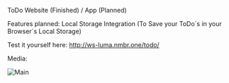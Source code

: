 ToDo Website (Finished) / App (Planned)

Features planned:
Local Storage Integration (To Save your ToDo´s in your Browser´s Local Storage)

Test it yourself here: http://ws-luma.nmbr.one/todo/

Media:


![Main](url "[Title](http://ws-luma.nmbr.one/todo/github_images/TaskList.png)")

